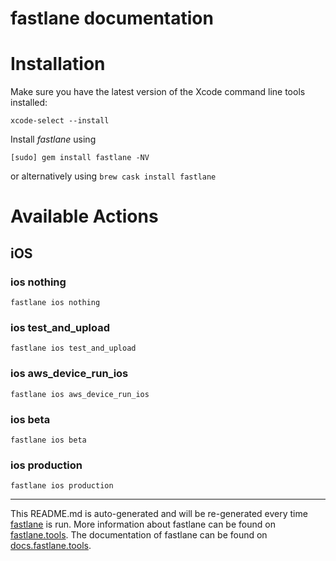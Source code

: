 fastlane documentation
================
# Installation

Make sure you have the latest version of the Xcode command line tools installed:

```
xcode-select --install
```

Install _fastlane_ using
```
[sudo] gem install fastlane -NV
```
or alternatively using `brew cask install fastlane`

# Available Actions
## iOS
### ios nothing
```
fastlane ios nothing
```

### ios test_and_upload
```
fastlane ios test_and_upload
```

### ios aws_device_run_ios
```
fastlane ios aws_device_run_ios
```

### ios beta
```
fastlane ios beta
```

### ios production
```
fastlane ios production
```


----

This README.md is auto-generated and will be re-generated every time [fastlane](https://fastlane.tools) is run.
More information about fastlane can be found on [fastlane.tools](https://fastlane.tools).
The documentation of fastlane can be found on [docs.fastlane.tools](https://docs.fastlane.tools).
